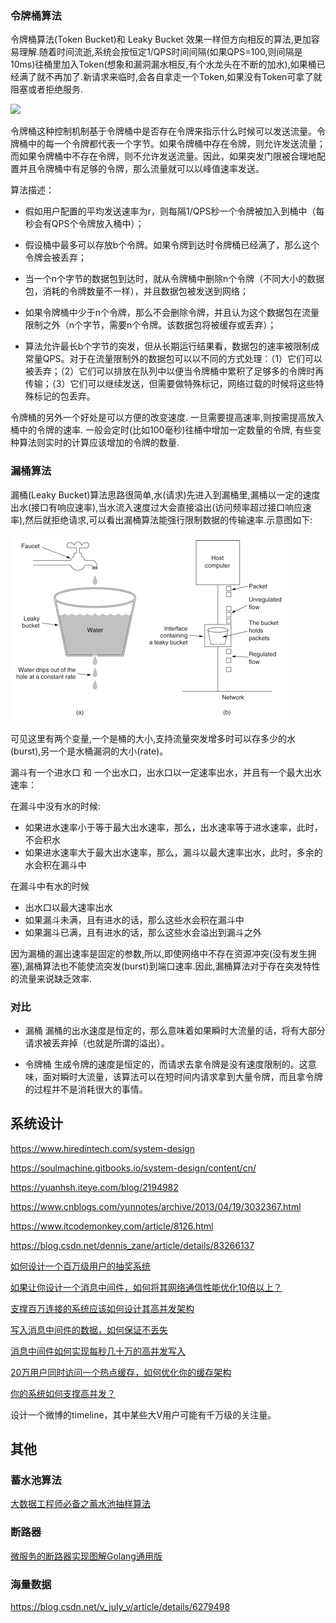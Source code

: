 ### 令牌桶算法

令牌桶算法(Token Bucket)和 Leaky Bucket 效果一样但方向相反的算法,更加容易理解.随着时间流逝,系统会按恒定1/QPS时间间隔(如果QPS=100,则间隔是10ms)往桶里加入Token(想象和漏洞漏水相反,有个水龙头在不断的加水),如果桶已经满了就不再加了.新请求来临时,会各自拿走一个Token,如果没有Token可拿了就阻塞或者拒绝服务.

![](./assert/token_bucket.JPG)

令牌桶这种控制机制基于令牌桶中是否存在令牌来指示什么时候可以发送流量。令牌桶中的每一个令牌都代表一个字节。如果令牌桶中存在令牌，则允许发送流量；而如果令牌桶中不存在令牌，则不允许发送流量。因此，如果突发门限被合理地配置并且令牌桶中有足够的令牌，那么流量就可以以峰值速率发送。

算法描述：

* 假如用户配置的平均发送速率为r，则每隔1/QPS秒一个令牌被加入到桶中（每秒会有QPS个令牌放入桶中）；

* 假设桶中最多可以存放b个令牌。如果令牌到达时令牌桶已经满了，那么这个令牌会被丢弃；

* 当一个n个字节的数据包到达时，就从令牌桶中删除n个令牌（不同大小的数据包，消耗的令牌数量不一样），并且数据包被发送到网络；

* 如果令牌桶中少于n个令牌，那么不会删除令牌，并且认为这个数据包在流量限制之外（n个字节，需要n个令牌。该数据包将被缓存或丢弃）；

* 算法允许最长b个字节的突发，但从长期运行结果看，数据包的速率被限制成常量QPS。对于在流量限制外的数据包可以以不同的方式处理：（1）它们可以被丢弃；（2）它们可以排放在队列中以便当令牌桶中累积了足够多的令牌时再传输；（3）它们可以继续发送，但需要做特殊标记，网络过载的时候将这些特殊标记的包丢弃。


令牌桶的另外一个好处是可以方便的改变速度. 一旦需要提高速率,则按需提高放入桶中的令牌的速率. 一般会定时(比如100毫秒)往桶中增加一定数量的令牌, 有些变种算法则实时的计算应该增加的令牌的数量.

### 漏桶算法

漏桶(Leaky Bucket)算法思路很简单,水(请求)先进入到漏桶里,漏桶以一定的速度出水(接口有响应速率),当水流入速度过大会直接溢出(访问频率超过接口响应速率),然后就拒绝请求,可以看出漏桶算法能强行限制数据的传输速率.示意图如下:

![](./assets/rate-limit1.png)

可见这里有两个变量,一个是桶的大小,支持流量突发增多时可以存多少的水(burst),另一个是水桶漏洞的大小(rate)。

漏斗有一个进水口 和 一个出水口，出水口以一定速率出水，并且有一个最大出水速率：

在漏斗中没有水的时候:
* 如果进水速率小于等于最大出水速率，那么，出水速率等于进水速率，此时，不会积水
* 如果进水速率大于最大出水速率，那么，漏斗以最大速率出水，此时，多余的水会积在漏斗中

在漏斗中有水的时候
* 出水口以最大速率出水
* 如果漏斗未满，且有进水的话，那么这些水会积在漏斗中
* 如果漏斗已满，且有进水的话，那么这些水会溢出到漏斗之外

因为漏桶的漏出速率是固定的参数,所以,即使网络中不存在资源冲突(没有发生拥塞),漏桶算法也不能使流突发(burst)到端口速率.因此,漏桶算法对于存在突发特性的流量来说缺乏效率.

### 对比
* 漏桶
漏桶的出水速度是恒定的，那么意味着如果瞬时大流量的话，将有大部分请求被丢弃掉（也就是所谓的溢出）。

* 令牌桶
生成令牌的速度是恒定的，而请求去拿令牌是没有速度限制的。这意味，面对瞬时大流量，该算法可以在短时间内请求拿到大量令牌，而且拿令牌的过程并不是消耗很大的事情。

## 系统设计

https://www.hiredintech.com/system-design

https://soulmachine.gitbooks.io/system-design/content/cn/

https://yuanhsh.iteye.com/blog/2194982

https://www.cnblogs.com/yunnotes/archive/2013/04/19/3032367.html

https://www.itcodemonkey.com/article/8126.html

https://blog.csdn.net/dennis_zane/article/details/83266137

[如何设计一个百万级用户的抽奖系统](https://juejin.im/post/5ce3f003f265da1bbd4b4946)

[如果让你设计一个消息中间件，如何将其网络通信性能优化10倍以上？](https://juejin.im/post/5cbc723cf265da03ac0d0930)

[支撑百万连接的系统应该如何设计其高并发架构](https://juejin.im/post/5c7fcf1be51d457d0353d5ea)

[写入消息中间件的数据，如何保证不丢失](https://juejin.im/post/5c7e7a046fb9a04a07311fe7)

[消息中间件如何实现每秒几十万的高并发写入](https://juejin.im/post/5c7bd09b6fb9a049ba424c15)

[20万用户同时访问一个热点缓存，如何优化你的缓存架构](https://juejin.im/post/5c448670e51d455bd36b67f9)

[你的系统如何支撑高并发？](https://juejin.im/post/5c45aaee6fb9a049e6609115)

设计一个微博的timeline，其中某些大V用户可能有千万级的关注量。

## 其他

### 蓄水池算法

[大数据工程师必备之蓄水池抽样算法](https://blog.csdn.net/bitcarmanlee/article/details/52719202)

### 断路器
[微服务的断路器实现图解Golang通用版](https://studygolang.com/articles/20437)

### 海量数据
https://blog.csdn.net/v_july_v/article/details/6279498
